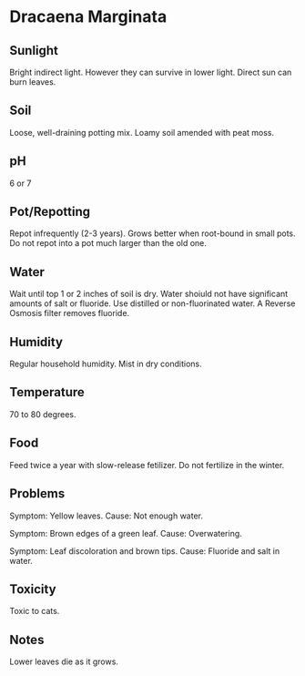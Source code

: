 # Dracaena Marginata
## Sunlight
Bright indirect light. However they can survive in lower light. Direct sun can burn leaves.

## Soil
Loose, well-draining potting mix. Loamy soil amended with peat moss.

## pH
6 or 7

## Pot/Repotting
Repot infrequently (2-3 years). Grows better when root-bound in small pots. Do not repot into a pot much larger than the old one.

## Water
Wait until top 1 or 2 inches of soil is dry. Water shoiuld not have significant amounts of salt or fluoride. Use distilled or non-fluorinated water. A Reverse Osmosis filter removes fluoride.

## Humidity
Regular household humidity. Mist in dry conditions.

## Temperature
70 to 80 degrees.

## Food
Feed twice a year with slow-release fetilizer. Do not fertilize in the winter.

## Problems
Symptom: Yellow leaves. Cause: Not enough water.

Symptom: Brown edges of a green leaf. Cause: Overwatering.

Symptom: Leaf discoloration and brown tips. Cause: Fluoride and salt in water.

## Toxicity
Toxic to cats.

## Notes

Lower leaves die as it grows.
